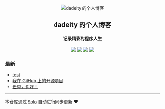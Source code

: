 <p align="center"><img alt="dadeity 的个人博客" src="https://static.b3log.org/images/brand/solo-32.png"></p><h2 align="center">
dadeity 的个人博客
</h2>

<h4 align="center">记录精彩的程序人生</h4>
<p align="center"><a title="dadeity 的个人博客" target="_blank" href="https://github.com/dadeity/solo-blog"><img src="https://img.shields.io/github/last-commit/dadeity/solo-blog.svg?style=flat-square&color=FF9900"></a>
<a title="GitHub repo size in bytes" target="_blank" href="https://github.com/dadeity/solo-blog"><img src="https://img.shields.io/github/repo-size/dadeity/solo-blog.svg?style=flat-square"></a>
<a title="Solo Version" target="_blank" href="https://github.com/b3log/solo/releases"><img src="https://img.shields.io/badge/solo-3.6.5-f1e05a.svg?style=flat-square&color=blueviolet"></a>
<a title="Hits" target="_blank" href="https://github.com/b3log/hits"><img src="https://hits.b3log.org/dadeity/solo-blog.svg"></a></p>

### 最新

* [test](http://www.dduan.site/articles/2019/10/28/1572241548349.html)
* [我在 GitHub 上的开源项目](http://www.dduan.site/my-github-repos)
* [世界，你好！](http://www.dduan.site/hello-solo)



---

本仓库通过 [Solo](https://github.com/b3log/solo) 自动进行同步更新 ❤️ 